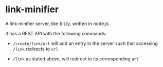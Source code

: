 link-minifier
=============

A link minifier server, like bit.ly, written in node.js

It has a REST API with the following commands:

- `/create/link/url` will add an entry in the server such that accessing `/link` redirects to `url`

- `/link` as stated above, will redirect to its corresponding `url`
